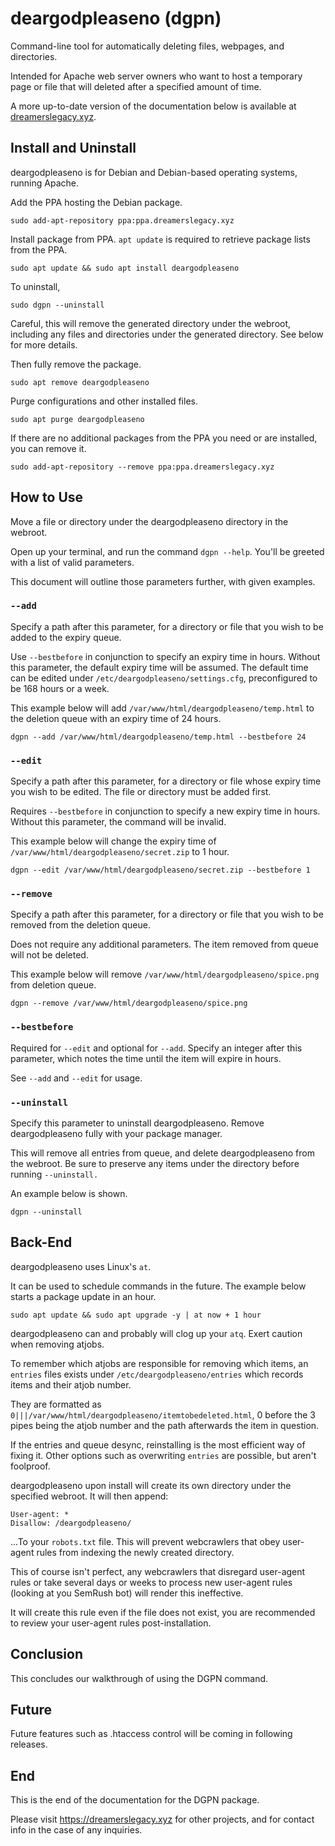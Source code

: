 # deargodpleaseno (dgpn)
Command-line tool for automatically deleting files, webpages, and directories.

Intended for Apache web server owners who want to host a temporary page or file that will deleted after a specified amount of time.

A more up-to-date version of the documentation below is available at [dreamerslegacy.xyz](https://dreamerslegacy.xyz/projects/deargodpleaseno/docs.html).

## Install and Uninstall
deargodpleaseno is for Debian and Debian-based operating systems, running Apache. 

Add the PPA hosting the Debian package.
```commandline
sudo add-apt-repository ppa:ppa.dreamerslegacy.xyz
```

Install package from PPA. `apt update` is required to retrieve package lists from the PPA.
```commandline
sudo apt update && sudo apt install deargodpleaseno
```

To uninstall,
```commandline
sudo dgpn --uninstall
```
Careful, this will remove the generated directory under the webroot, including any files and directories under the generated directory.  See below for more details.

Then fully remove the package.
```commandline
sudo apt remove deargodpleaseno
```

Purge configurations and other installed files.
```commandline
sudo apt purge deargodpleaseno
```

If there are no additional packages from the PPA you need or are installed, you can remove it.
```commandline
sudo add-apt-repository --remove ppa:ppa.dreamerslegacy.xyz
```

## How to Use
Move a file or directory under the deargodpleaseno directory in the webroot.

Open up your terminal, and run the command `dgpn --help`. You'll be greeted with a list of valid parameters.

This document will outline those parameters further, with given examples.

### `--add`
Specify a path after this parameter, for a directory or file that you wish to be added to the expiry queue.

Use `--bestbefore` in conjunction to specify an expiry time in hours. Without this parameter, the default expiry time will be assumed.
The default time can be edited under `/etc/deargodpleaseno/settings.cfg`, preconfigured to be 168 hours or a week.

This example below will add `/var/www/html/deargodpleaseno/temp.html` to the deletion queue with an expiry time of 24 hours.
```commandline
dgpn --add /var/www/html/deargodpleaseno/temp.html --bestbefore 24
```

### `--edit`
Specify a path after this parameter, for a directory or file whose expiry time you wish to be edited. The file or directory must be added first.

Requires `--bestbefore` in conjunction to specify a new expiry time in hours. Without this parameter, the command will be invalid.

This example below will change the expiry time of `/var/www/html/deargodpleaseno/secret.zip` to 1 hour.
```commandline
dgpn --edit /var/www/html/deargodpleaseno/secret.zip --bestbefore 1
```

### `--remove`
Specify a path after this parameter, for a directory or file that you wish to be removed from the deletion queue.

Does not require any additional parameters. The item removed from queue will not be deleted.

This example below will remove `/var/www/html/deargodpleaseno/spice.png` from deletion queue.
```commandline
dgpn --remove /var/www/html/deargodpleaseno/spice.png
```

### `--bestbefore`
Required for `--edit` and optional for `--add`. Specify an integer after this parameter, which notes the time until the item will expire in hours.

See `--add` and `--edit` for usage.

### `--uninstall`
Specify this parameter to uninstall deargodpleaseno. Remove deargodpleaseno fully with your package manager.

This will remove all entries from queue, and delete deargodpleaseno from the webroot. Be sure to preserve any items under the directory before running `--uninstall.`

An example below is shown.

```commandline
dgpn --uninstall
```

## Back-End
deargodpleaseno uses Linux's `at`.

It can be used to schedule commands in the future. The example below starts a package update in an hour.
```commandline
sudo apt update && sudo apt upgrade -y | at now + 1 hour
```

deargodpleaseno can and probably will clog up your `atq`. Exert caution when removing atjobs.

To remember which atjobs are responsible for removing which items, an `entries` files exists under `/etc/deargodpleaseno/entries` which records items and their atjob number.

They are formatted as `0|||/var/www/html/deargodpleaseno/itemtobedeleted.html`, 0 before the 3 pipes being the atjob number and the path afterwards the item in question.

If the entries and queue desync, reinstalling is the most efficient way of fixing it. Other options such as overwriting `entries` are possible, but aren't foolproof.

deargodpleaseno upon install will create its own directory under the specified webroot. It will then append:
```text
User-agent: *
Disallow: /deargodpleaseno/
```
...To your `robots.txt` file. This will prevent webcrawlers that obey user-agent rules from indexing the newly created directory. 

This of course isn't perfect, any webcrawlers that disregard user-agent rules or take several days or weeks to process new user-agent rules (looking at you SemRush bot) will render this ineffective.

It will create this rule even if the file does not exist, you are recommended to review your user-agent rules post-installation. 

## Conclusion

This concludes our walkthrough of using the DGPN command.

## Future

Future features such as .htaccess control will be coming in following releases.

## End
This is the end of the documentation for the DGPN package.

Please visit https://dreamerslegacy.xyz for other projects, and for contact info in the case of any inquiries.
